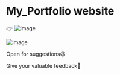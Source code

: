 # My_Portfolio website 
👉
![image](https://github.com/Gawade15/My_Portfolio/assets/95995255/d32f92ea-78b9-4401-a5a1-42731ef1ccc1)






![image](https://github.com/Gawade15/My_Portfolio/assets/95995255/0b625994-206c-4c67-89bb-61d311dd01cd)





Open for suggestions😃

Give your valuable feedback🤗
